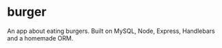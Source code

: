 # burger
An app about eating burgers. Built on MySQL, Node, Express, Handlebars and a homemade ORM. 

